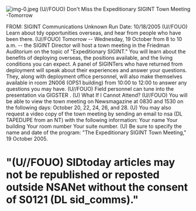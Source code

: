 ![img-0.jpeg](img-0.jpeg)
(U//FOUO) Don't Miss the Expeditionary SIGINT Town Meeting -Tomorrow

FROM: SIGINT Communications
Unknown
Run Date: 10/18/2005
(U//FOUO) Learn about tdy opportunities overseas, and hear from people who have been there.
(U//FOUO) Tomorrow -- Wednesday, 19 October from 8 to 10 a.m. -- the SIGINT Director will host a town meeting in the Friedman Auditorium on the topic of "Expeditionary SIGINT." You will learn about the benefits of deploying overseas, the positions available, and the living conditions you can expect. A panel of SIGINTers who have returned from deployment will speak about their experiences and answer your questions. They, along with deployment office personnel, will also make themselves available in room 2N006 (OPS1 building) from 10:00 to 12:00 to answer any questions you may have.
(U//FOUO) Field personnel can tune into the presentation via GIGSTER .
(U) What If I Cannot Attend?
(U//FOUO) You will be able to view the town meeting on Newsmagazine at 0830 and 1530 on the following days: October 20, 22, 24, 26, and 28.
(U) You may also request a video copy of the town meeting by sending an email to
nsa (DL TAPEDUPE from an NT) with the following information:
Your name
Your building
Your room number
Your suite number.
(U) Be sure to specify the name and date of the program: "The Expeditionary SIGINT Town Meeting," 19 October 2005.

# "(U//FOUO) SIDtoday articles may not be republished or reposted outside NSANet without the consent of S0121 (DL sid_comms)."
